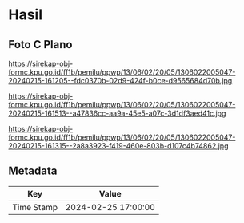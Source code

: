 # Hasil

## Foto C Plano

https://sirekap-obj-formc.kpu.go.id/ff1b/pemilu/ppwp/13/06/02/20/05/1306022005047-20240215-161205--fdc0370b-02d9-424f-b0ce-d9565684d70b.jpg

https://sirekap-obj-formc.kpu.go.id/ff1b/pemilu/ppwp/13/06/02/20/05/1306022005047-20240215-161513--a47836cc-aa9a-45e5-a07c-3d1df3aed41c.jpg

https://sirekap-obj-formc.kpu.go.id/ff1b/pemilu/ppwp/13/06/02/20/05/1306022005047-20240215-161315--2a8a3923-f419-460e-803b-d107c4b74862.jpg


## Metadata

| Key        | Value               |
| ---------- | ------------------- |
| Time Stamp | 2024-02-25 17:00:00 |



